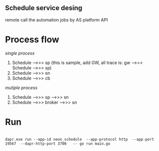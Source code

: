 Schedule service desing
----------------------------
remote call the automation jobs by AS platform API

# Process flow

*single process*
1. Schedule -->>> sp (this is sample, add GW, all trace is:  gw -->>> Schedule -->>> sp)
2. Schedule -->>> sn
3. Schedule -->>> cb


*mutiple process*
1. Schedule -->>> sp -->>> sn
2. Schedule -->>> broker -->>> sn 


# Run

```shell

dapr.exe run --app-id neon_schedule  --app-protocol http  --app-port 19567  --dapr-http-port 3700   -- go run main.go

```

